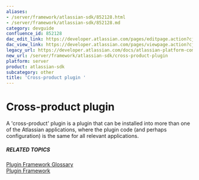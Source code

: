 ```yaml
---
aliases:
- /server/framework/atlassian-sdk/852128.html
- /server/framework/atlassian-sdk/852128.md
category: devguide
confluence_id: 852128
dac_edit_link: https://developer.atlassian.com/pages/editpage.action?cjm=wozere&pageId=852128
dac_view_link: https://developer.atlassian.com/pages/viewpage.action?cjm=wozere&pageId=852128
legacy_url: https://developer.atlassian.com/docs/atlassian-platform-common-components/plugin-framework/plugin-framework-glossary/cross-product-plugin-glossary-entry
new_url: /server/framework/atlassian-sdk/cross-product-plugin
platform: server
product: atlassian-sdk
subcategory: other
title: 'Cross-product plugin '
---
```

# Cross-product plugin

A 'cross-product' plugin is a plugin that can be installed into more than one of the Atlassian applications, where the plugin code (and perhaps configuration) is the same for all relevant applications.

##### RELATED TOPICS

<a href="/pages/createpage.action?spaceKey=PLUGINFRAMEWORK&amp;title=Plugin+Framework+Glossary" class="createlink">Plugin Framework Glossary</a>  
[Plugin Framework](https://developer.atlassian.com/display/PLUGINFRAMEWORK/Plugin+Framework)



















































































































































































































































